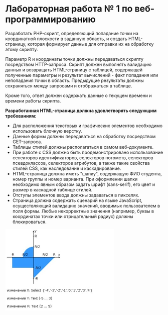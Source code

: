 # Лабораторная работа № 1 по веб-программированию
Разработать PHP-скрипт, определяющий попадание точки на координатной плоскости в заданную область, и создать HTML-страницу, которая формирует данные для отправки их на обработку этому скрипту.

Параметр R и координаты точки должны передаваться скрипту посредством HTTP-запроса. Скрипт должен выполнять валидацию данных и возвращать HTML-страницу с таблицей, содержащей полученные параметры и результат вычислений - факт попадания или непопадания точки в область. Предыдущие результаты должны сохраняться между запросами и отображаться в таблице.

Кроме того, ответ должен содержать данные о текущем времени и времени работы скрипта.

**Разработанная HTML-страница должна удовлетворять следующим требованиям:**

* Для расположения текстовых и графических элементов необходимо использовать блочную верстку. 
* Данные формы должны передаваться на обработку посредством GET-запроса. 
* Таблицы стилей должны располагаться в самом веб-документе. 
* При работе с CSS должно быть продемонстрировано использование селекторов идентификаторов, селекторов потомств, селекторов псевдоклассов, селекторов атрибутов, а также такие свойства стилей CSS, как наследование и каскадирование. 
* HTML-страница должна иметь "шапку", содержащую ФИО студента, номер группы и номер варианта. При оформлении шапки необходимо явным образом задать шрифт (sans-serif), его цвет и размер в каскадной таблице стилей. 
* Отступы элементов ввода должны задаваться в пикселях. 
* Страница должна содержать сценарий на языке JavaScript, осуществляющий валидацию значений, вводимых пользователем в поля формы. Любые некорректные значения (например, буквы в координатах точки или отрицательный радиус) должны блокироваться. 

![](./img/graph.jpg)
